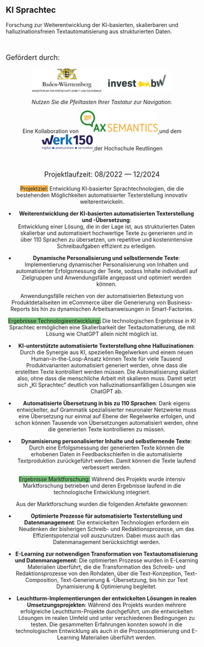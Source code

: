 ## KI Sprachtec

Forschung zur Weiterentwicklung der KI-basierten, skalierbaren und halluzinationsfreien Textautomatisierung aus strukturierten Daten.

<br>
<p style="font-size: 18px;">Gef&ouml;rdert durch:</p>
<center><img src="/assets/logos/bwlogo.jpg" width=180> <img src="/assets/logos/investbw_full.png" width=180>

<p style="font-size: 14px;"><em>Nutzen Sie die Pfeiltasten Ihrer Tastatur zur Navigation.</em></p>




Eine Kollaboration von 
<a href="https://ax-semantics.com" target="_blank" style="vertical-align: bottom;">
  <img src="assets/logos/AXS_Logo_full_RGB_300dpi.png" style="height: 55px; vertical-align: bottom; margin-bottom: 7px;" alt="AX Semantics Logo">
</a> 
und dem
<a href="https://www.esb-business-school.de/forschung/wertschoepfungs-und-logistiksysteme/werk150" target="_blank" style="vertical-align: bottom;">
  <img src="assets/logos/werk150_full.png" style="height: 40px; vertical-align: bottom; margin-bottom: 5px;" alt="Werk150 Logo">
</a>
der Hochschule Reutlingen
<!---
<center>
  <div style="display: flex; justify-content: center; align-items: center; gap: 40px;">
    <img src="assets/logos/AXS_Logo_full_RGB_300dpi.png" style="height: 60px;">
    <img src="assets/logos/werk150_full.png" style="height: 60px;">
  </div>
</center>
-->

<br>
<p style="font-size: 18px;">Projektlaufzeit: 08/2022 &mdash; 12/2024</p>



<span style="background-color: rgba(248,156,12, 0.7);">Projektziel:</span> Entwicklung KI-basierter Sprachtechnologien, die die bestehenden Möglichkeiten automatisierter Texterstellung innovativ weiterentwickeln. 

- **Weiterentwicklung der KI-basierten automatisierten Texterstellung und -Übersetzung**:  
   Entwicklung einer Lösung, die in der Lage ist, aus strukturierten Daten skalierbar und automatisiert hochwertige Texte zu generieren und in über 110 Sprachen zu übersetzen, um repetitive und kostenintensive Schreibaufgaben effizient zu erledigen.

- **Dynamische Personalisierung und selbstlernende Texte**:  
   Implementierung dynamischer Personalisierung von Inhalten und automatisierter Erfolgsmessung der Texte, sodass Inhalte individuell auf Zielgruppen und Anwendungsfälle angepasst und optimiert werden können.

Anwendungsfälle reichen von der automatisierten Betextung von Produktdetailseiten im eCommerce über die Generierung von Business-Reports bis hin zu dynamischen Arbeitsanweisungen in Smart-Factories.



<span style="background-color: rgba(0, 139, 0, 0.5);">Ergebnisse Technologieentwicklung:</span> Die technologischen Ergebnisse in KI Sprachtec ermöglichen eine Skalierbarkeit der Textautomatierung, die mit Lösung wie ChatGPT allein nicht möglich ist.

- **KI-unterstützte automatisierte Texterstellung ohne Halluzinationen**:
   Durch die Synergie aus KI, speziellen Regelwerken und einem neuen Human-in-the-Loop-Ansatz können Texte für viele Tausend Produktvarianten automatisiert generiert werden, ohne dass die erstellten Texte kontrolliert werden müssen. Die Automatisierung skaliert also, ohne dass die menschliche Arbeit mit skalieren muss. Damit setzt sich „KI Sprachtec“ deutlich von halluzinationsanfälligen Lösungen wie ChatGPT ab.

- **Automatisierte Übersetzung in bis zu 110 Sprachen**:
   Dank eigens entwickelter, auf Grammatik spezialisierter neuronaler Netzwerke muss eine Übersetzung nur einmal auf Ebene der Regelwerke erfolgen, und schon können Tausende von Übersetzungen automatisiert werden, ohne die generierten Texte kontrollieren zu müssen.

- **Dynamisierung personalisierter Inhalte und selbstlernende Texte**:
   Durch eine Erfolgsmessung der generierten Texte können die erhobenen Daten in Feedbackschleifen in die automatisierte Textproduktion zurückgeführt werden. Damit können die Texte laufend verbessert werden.



<span style="background-color: rgba(0, 139, 0, 0.5);">Ergebnisse Marktforschung:</span> Während des Projekts wurde intensiv Marktforschung betrieben und deren Ergebnisse laufend in die technologische Entwicklung integriert.

Aus der Marktforschung wurden die folgenden Artefakte gewonnen:
- **Optimierte Prozesse für automatisierte Texterstellung und Datenmanagement**:
   Die entwickelten Technologien erfordern ein Neudenken der bisherigen Schreib- und Redaktionsprozesse, um das Effizientspotenzial voll auszunutzen. Dabei muss auch das Datenmanagement berücksichtigt werden.

- **E-Learning zur notwendigen Transformation von Textautomatisierung und Datenmanagement**:
   Die optimierten Prozesse wurden in E-Learning Materialien überführt, die die Transformation des Schreib- und Redaktionsprozesse von den Rohdaten, über die Text-Konzeption, Text-Composition, Text-Generierung & -Übersetzung, bis hin zur Text Dynamisierung & Optimierung begleitet.

- **Leuchtturm-Implementierungen der entwickelten Lösungen in realen Umsetzungsprojekten**:
   Während des Projekts wurden mehrere erfolgreiche Leuchtturm-Projekte durchgeführt, um die entwickelten Lösungen im realen Umfeld und unter verschiedenen Bedingungen zu testen. Die gesammelten Erfahrungen konnten sowohl in die technologischen Entwicklung als auch in die Prozessoptimierung und E-Learning Materialien überführt werden.


<!---
<span style="background-color: rgba(0, 139, 0, 0.5);">Ergebnisse Technologieentwicklung:</span> 
<span style="margin: 0;">Die zentralen technologischen Ergebnisse in KI Sprachtec </span>
<section>
  <div style="display: flex; justify-content: space-between; gap: 20px;">
    <div style="flex: 1; padding: 30px; background-color: rgba(211, 211, 211, 0.5); display: flex; align-items: center; justify-content: center;">
      <p style="font-size: 24px; margin: 0; text-align: center;">KI-unterst&uuml;tzte automatisierte Texterstellung und -optimierung ohne Halluzinationen</p>
    </div>
    <div style="flex: 1; padding: 30px; background-color: rgba(211, 211, 211, 0.5); display: flex; align-items: center; justify-content: center;">
      <p style="font-size: 24px; margin: 0; text-align: center;">Automatisierte Textgenerierung in 110 Sprachen</p>
    </div>
    <div style="flex: 1; padding: 30px; background-color: rgba(211, 211, 211, 0.5); display: flex; align-items: center; justify-content: center;">
      <p style="font-size: 24px; margin: 0; text-align: center;">Messung der Textwirkung mit Feedbackschleifen in die Texterstellung und -optimierung</p>
    </div>
  </div>
</section>
-->

<!---
<span style="background-color: rgba(0, 139, 0, 0.5);">Ergebnisse Daten:</span> 
<span style="margin: 0;">Gute Daten sind die Grundlage f&uuml;r gute Texte!</span>

<section style="margin-top: 30px;">
  <div style="display: grid; grid-template-columns: repeat(2, 1fr); gap: 20px;">
    <div style="padding: 30px; background-color: rgba(211, 211, 211, 0.5); display: flex; align-items: center; justify-content: center;">
      <p style="font-size: 24px; margin: 0;">Vielen Unternehmen fehlt ein strukturiertes Datenmanagement, um KI effektiv einzusetzen</p>
    </div>
    <div style="padding: 30px; background-color: rgba(211, 211, 211, 0.5); display: flex; align-items: center; justify-content: center;">
      <p style="font-size: 24px; margin: 0;">Eine Optimierung der Kreislaufwirtschaft am Ende jedes Nutzungszyklusses ist ohne sutrukturiertes Datenmanagent nicht m&ouml;glich</p>
    </div>
    <div style="padding: 30px; background-color: rgba(211, 211, 211, 0.5); display: flex; align-items: center; justify-content: center;">
      <p style="font-size: 24px; margin: 0;">Die Integration von Produktdaten, Zusammensetzung von Produkten, Herkunft einzelner Komponenten und spezifische Produkteigenschaften ist von zentraler Bedeutung für den effektive Einsatz von KI</p>
    </div>
    <div style="padding: 30px; background-color: rgba(211, 211, 211, 0.5); display: flex; align-items: center; justify-content: center;">
      <p style="font-size: 24px; margin: 0;">Der Digitale Produktpass (DPP) und Standards wie die Asset Administration Shell (AAS) erm&ouml;glichen, Produktdaten strukturiert und interoperabel &uuml;ber den gesamten Produktlebenszyklus zu verwalten</p>
    </div>

  </div>
</section>
-->
